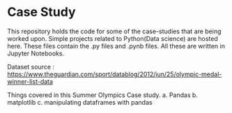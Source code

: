 # Case Study

This repository holds the code for some of the case-studies that are being worked upon. Simple projects related to Python(Data science) are hosted here. These files contain the .py files and .pynb files. All these are written in Jupyter Notebooks.

Dataset source : https://www.theguardian.com/sport/datablog/2012/jun/25/olympic-medal-winner-list-data

Things covered in this Summer Olympics Case study.
a. Pandas
b. matplotlib 
c. manipulating dataframes with pandas



